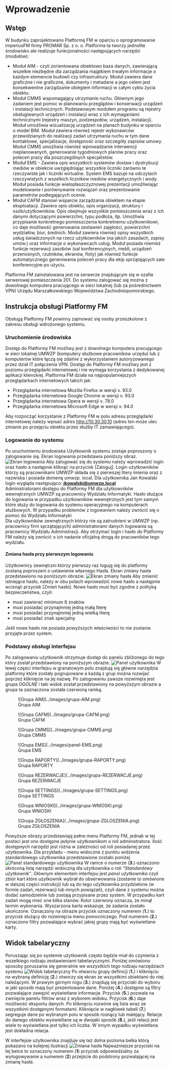 # Wprowadzenie

## Wstęp

W budynku zaprojektowano Platformę FM w oparciu o oprogramowanie imperiusFM firmy PROMAR Sp. z o. o. Platforma ta tworzy jednolite środowisko ale realizuje funkcjonalności następujących narzędzi (modułów): 

* Moduł AIM - czyli zorientowana obiektowo baza danych, zawierającą wszelkie niezbędne dla zarządzania majątkiem trwałym informacje o każdym elemencie budowli czy infrastruktury. Moduł zawiera dane graficzne i nie graficzne, dokumenty i metadane a jego celem jest konsekwentne zarządzanie obiegiem informacji w całym cyklu życia obiektu. 
* Moduł CMMS wspomagający utrzymanie ruchu. Głównym jego zadaniem jest pomoc w planowaniu przeglądów i konserwacji urządzeń i instalacji technicznych. Podstawowym modułem programu są rejestry obsługiwanych urządzeń i instalacji wraz z ich wymaganiami technicznymi (rejestry maszyn, podzespołów, urządzeń, instalacji). Moduł umożliwia wizualizację urządzeń na planach budynku w oparciu o model BIM. Moduł zawiera również rejestr wykonawców przewidzianych do realizacji zadań utrzymania ruchu w tym dane kontaktowe, specjalizacje, dostępność oraz szczegóły zapisów umowy.  Moduł CMMS umożliwia również wprowadzanie interwencji nieplanowanych, generowanie tygodniowych planów pracy oraz poleceń pracy dla poszczególnych specjalistów. 
* Moduł EMS - Zawiera opis wszystkich systemów dostaw i dystrybucji mediów w obiekcie uwzględniając wszystkie liczniki zarówno te rzeczywiste jak i liczniki wirtualne. System EMS bazuje na odczytach rzeczywistych z wszelkich liczników mediów energetycznych i wody. Moduł posiada funkcje wielopłaszczyznowej prezentacji umożliwiając modelowanie i porównywanie rozwiązań oraz prezentowanie parametrów podlegających ocenie. 
* Moduł CAFM stanowi wsparcie zarządzania obiektem na etapie eksploatacji. Zawiera opis obiektu, opis organizacji, struktury i osób/użytkowników. Opis obejmuje wszystkie pomieszczenia wraz z ich danymi dotyczącymi powierzchni, typu podłoża, itp. Umożliwia przypisanie konkretnego pomieszczenia konkretnemu użytkownikowi, co daje możliwość generowania zestawień zajętości, powierzchni wydziałów, biur, średnich. Moduł zawiera również opisy wszystkich usług świadczonych na rzecz użytkowników (na jakich zasadach, zapisy umów.) oraz informacje o wykonawcach usług. Moduł posiada również funkcje rezerwacji zasobów (sal konferencyjnych, mebli, urządzeń przenośnych, rzutników, ekranów, floty) jak również funkcje automatycznego generowania poleceń pracy dla ekip sprzątających sale konferencyjne po użyciu.

Platforma FM zainstalowana jest na serwerze znajdującym się w szafie serwerowej pomieszczenia 201. Do systemu zalogować
się można z dowolnego komputera pracującego w sieci lokalnej (lub za pośrednictwem VPN) Urzędu Marszałkowskiego
Województwa Zachodniopomorskiego.

## Instrukcja obsługi Platformy FM
Obsługą Platformy FM powinny zajmować się osoby przeszkolone z zakresu obsługi wdrożonego systemu.

### Uruchomienie środowiska
Dostęp do Platformy FM możliwy jest z dowolnego komputera pracującego w sieci lokalnej UMWZP (komputery służbowe
pracowników urzędu) lub z komputerów które łączą się zdalnie z wykorzystaniem autoryzowanego przez dział IT połączenia
VPN. Dostęp do Platformy FM możliwy jest z poziomu przeglądarki internetowej i nie wymaga korzystania z dedykowanej
aplikacji klienckiej. Platforma FM działa na najpopularniejszych przeglądarkach internetowych takich jak: 

* Przeglądarka internetowa Mozilla Firefox w wersji v. 93.0
* Przeglądarka internetowa Google Chrome w wersji v. 93.0
* Przeglądarka internetowa Opera w wersji v. 78.0
* Przeglądarka internetowa Microsoft Edge w wersji v. 94.0 <br>

Aby rozpocząć korzystanie z Platformy FM w polu adresu przeglądarki internetowej należy wpisać adres http://10.30.30.10
(adres ten może ulec zmianie po przejęciu obiektu przez służby IT zamawiającego). 

### Logowanie do systemu
Po uruchomieniu środowiska Użytkownik systemu zostaje poproszony o zalogowanie się. Ekran logowania przedstawia poniższy
obraz.
![Ekran logowania](../images/ekran-logowania.png)
Aby zalogować się do systemu należy wprowadzić login oraz hasło a następnie kliknąć na przycisk [Zaloguj]. Login
użytkowników którzy są pracownikami UMWZP składa się z pierwszej litery imienia oraz z nazwiska i posiada domenę umwzp.
local. Dla użytkownika Jan Kowalski login wygląda następująco: **jkowalski@umwzp.local** <br>
Administratorami dostępu do Platformy FM dla użytkowników wewnętrznych UMWZP są pracownicy Wydziału Informatyki.
Hasło służące do logowania w przypadku użytkowników wewnętrznych jest tym samym które służy do logowania do systemu
operacyjnego na komputerach służbowych.
W przypadku problemów z logowaniem należy zwrócić się o pomoc do Wydziału Informatyki<br>
Dla użytkowników zewnętrznych którzy nie są zatrudnieni w UMWZP (np. pracownicy firm sprzątających) administratorami
danych logowania są pracownicy Wydziału Administracji. Aby otrzymać login i hasło do Platformy FM należy się zwrócić o
ich nadanie oficjalną drogą do pracowników tego wydziału.<br>

#### Zmiana hasła przy pierwszym logowaniu
Użytkownicy zewnętrzni którzy pierwszy raz logują się do platformy zostaną poproszeni o ustawienie własnego Hasła. Ekran zmiany hasła przedstawiono na poniższym obrazie:
![Ekran zmiany hasła](../images/ekran-zmiany-hasla.png)
Aby zmienić istniejące hasło, należy w obu polach wprowadzić nowe hasło a następnie wcisnąć przycisk [Zmień hasło]. 
Nowe hasło musi być zgodne z polityką bezpieczeństwa, czyli:

* musi zawierać minimum 8 znaków
* musi posiadać przynajmniej jedną małą literę
* musi posiadać przynajmniej jedną wielką literę
* musi posiadać znak specjalny

Jeśli nowe hasło nie posiada powyższych właściwości to nie zostanie przyjęte przez system.

### Podstawy obsługi interfejsu
Po zalogowaniu użytkownik otrzymuje dostęp do panelu zbliżonego do tego który został przedstawiony na poniższym obrazie.
![Panel użytkownika](../images/panel-uzytkownika.png)
W lewej części interfejsu w granatowym polu znajdują się główne narzędzia platformy które zostały pogrupowane a każdą z
grup można rozwijać poprzez kliknięcie na jej nazwę. Po zalogowaniu zawsze rozwinięta jest grupa *OGÓLNE* i taki widok
został przedstawiony na powyższym obrazie a grupa ta zaznaczona została czerwoną ramką. 
<figure markdown>
  ![Grupa AIM](../images/grupa-AIM.png)
  <figcaption>Grupa AIM</figcaption>
</figure>
<figure markdown>
  ![Grupa CAFM](../images/grupa-CAFM.png)
  <figcaption>Grupa CAFM</figcaption>
</figure>
<figure markdown>
  ![Grupa CMMS](../images/grupa-CMMS.png)
  <figcaption>Grupa CMMS</figcaption>
</figure>
<figure markdown>
  ![Grupa EMS](../images/panel-EMS.png)
  <figcaption>Grupa EMS</figcaption>
</figure>
<figure markdown>
  ![Grupa RAPORTY](../images/grupa-RAPORTY.png)
  <figcaption>Grupa RAPORTY</figcaption>
</figure>
<figure markdown>
  ![Grupa REZERWACJE](../images/grupa-REZERWACJE.png)
  <figcaption>Grupa REZERWACJE</figcaption>
</figure>
<figure markdown>
  ![Grupa SETTINGS](../images/grupa-SETTINGS.png)
  <figcaption>Grupa SETTINGS</figcaption>
</figure>
<figure markdown>
  ![Grupa WNIOSKI](../images/grupa-WNIOSKI.png)
  <figcaption>Grupa WNIOSKI</figcaption>
</figure>
<figure markdown>
  ![Grupa ZGŁOSZENIA](../images/grupa-ZGLOSZENIA.png)
  <figcaption>Grupa ZGŁOSZENIA</figcaption>
</figure>

Powyższe obrazy przedstawiają pełne menu Platformy FM, jednak w tej postaci jest ono dostępne jedynie użytkownikom o
roli administratora. Ilość dostępnych narzędzi jest różna w zależności od roli posiadanej przez użytkownika. Dla 
przykładu - menu widoczne z punktu widzenia standardowego użytkownika przedstawione zostało poniżej
![Panel standardowego użytkownika](../images/panel-standardowego-uzytkownika.png)
W ramce o numerze (**3.**) oznaczono skróconą listę narzędzi widoczną dla użytkownika o roli *“Standardowy użytkownik”*.
Głównym elementem interfejsu jest *panel użytkownika* czyli zbiór kart które użytkownik wybrał do obserwowania (zostanie
to omówione w dalszej części instrukcji) lub są do tego użytkownika przydzielone (w formie zadań, rezerwacji lub innych 
powiązań), czyli dane z systemu można dodać samodzielnie lub zostają przypisane przez system. W przypadku kart zadań mogą 
mieć one kilka stanów. Kolor czerwony oznacza, że minął termin wykonania. Wyszarzona karta wskazuje, że zadania zostało 
ukończone. Oznaczony na obrazie przycisk oznaczony numerem (**1.**) to przycisk służący do rozwinięcia menu pomocniczego.
Pod numerem (**2.**) oznaczono filtry pozwalające wybrać jakiej grupy mają być wyświetlane karty. 

## Widok tabelaryczny
Poruszając się po systemie użytkownik często będzie miał do czynienia z wszelkiego rodzaju zestawieniami tabelarycznymi.
Poniżej omówiono sposoby poruszania się generalnie we wszystkich tego rodzaju narzędziach systemu
![Widok tabelaryczny](../images/widok-tabelaryczny.png)
Po otwarciu grupy definicji (**1.**) i kliknięciu na wybraną definicję (**2.**) otworzy się ekran ze wszystkimi obiektami
do niej należącymi. W prawym górnym rogu (**3.**) znajdują się przyciski do wyboru w jaki sposób mają być prezentowane
dane. Poniżej (**4.**) dostępne są filtry pozwalające zawęzić wyświetlane informacje. Przycisk (**5.**) pozwala na
zwinięcie panelu filtrów wraz z wyborem widoku. Przycisk (**6.**) daje możliwość eksportu danych. Po kliknięciu rozwinie
się lista wraz ze wszystkimi dostępnymi formatami. Kliknięcie w nagłówek tabeli (**7.**) segreguje dane po wybranym polu
w sposób rosnący lub malejący. Relacje do danego obiektu wyświetlane są w dwojaki sposób (**8.**), jeśli relacji jest
wiele to wyświetlana jest tylko ich liczba. W innym wypadku wyświetlana jest dokładna relacja. 

W interfejsie użytkownika znajduje się też dolna pozioma belka którą pokazano na kolejnej ilustracji
![Zmiana hasła](../images/panel-uzytkownika-zmiana-hasla.png)
Najważniejsze przyciski na tej belce to oznaczony numerem (**1**) przycisk odpowiedzialny za wylogowywanie a numerem
(**2**) przejście do podstrony pozwalającej na zmianę hasła. 